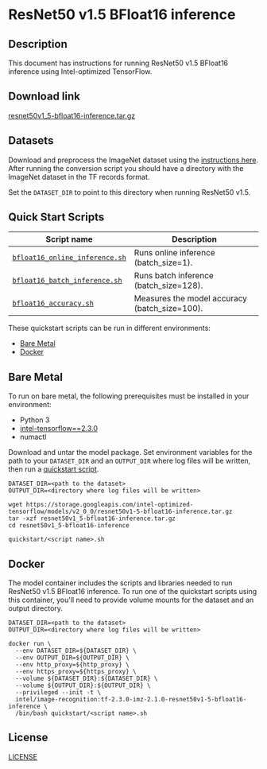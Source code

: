 <!--- 0. Title -->
# ResNet50 v1.5 BFloat16 inference

<!-- 10. Description -->
## Description

This document has instructions for running ResNet50 v1.5 BFloat16 inference using
Intel-optimized TensorFlow.

<!--- 20. Download link -->
## Download link

[resnet50v1_5-bfloat16-inference.tar.gz](https://storage.googleapis.com/intel-optimized-tensorflow/models/v2_0_0/resnet50v1-5-bfloat16-inference.tar.gz)

<!--- 30. Datasets -->
## Datasets

Download and preprocess the ImageNet dataset using the [instructions here](/datasets/imagenet/README.md).
After running the conversion script you should have a directory with the
ImageNet dataset in the TF records format.

Set the `DATASET_DIR` to point to this directory when running ResNet50 v1.5.

<!--- 40. Quick Start Scripts -->
## Quick Start Scripts

| Script name | Description |
|-------------|-------------|
| [`bfloat16_online_inference.sh`](bfloat16_online_inference.sh) | Runs online inference (batch_size=1). |
| [`bfloat16_batch_inference.sh`](bfloat16_batch_inference.sh) | Runs batch inference (batch_size=128). |
| [`bfloat16_accuracy.sh`](bfloat16_accuracy.sh) | Measures the model accuracy (batch_size=100). |

These quickstart scripts can be run in different environments:
* [Bare Metal](#bare-metal)
* [Docker](#docker)

<!--- 50. Bare Metal -->
## Bare Metal

To run on bare metal, the following prerequisites must be installed in your environment:
* Python 3
* [intel-tensorflow==2.3.0](https://pypi.org/project/intel-tensorflow/)
* numactl

Download and untar the model package.
Set environment variables for the path to your `DATASET_DIR` and an
`OUTPUT_DIR` where log files will be written, then run a 
[quickstart script](#quick-start-scripts).

```
DATASET_DIR=<path to the dataset>
OUTPUT_DIR=<directory where log files will be written>

wget https://storage.googleapis.com/intel-optimized-tensorflow/models/v2_0_0/resnet50v1-5-bfloat16-inference.tar.gz
tar -xzf resnet50v1_5-bfloat16-inference.tar.gz
cd resnet50v1_5-bfloat16-inference

quickstart/<script name>.sh
```

<!--- 60. Docker -->
## Docker

The model container includes the scripts and libraries needed to run 
ResNet50 v1.5 BFloat16 inference. To run one of the quickstart scripts 
using this container, you'll need to provide volume mounts for the dataset 
and an output directory.

```
DATASET_DIR=<path to the dataset>
OUTPUT_DIR=<directory where log files will be written>

docker run \
  --env DATASET_DIR=${DATASET_DIR} \
  --env OUTPUT_DIR=${OUTPUT_DIR} \
  --env http_proxy=${http_proxy} \
  --env https_proxy=${https_proxy} \
  --volume ${DATASET_DIR}:${DATASET_DIR} \
  --volume ${OUTPUT_DIR}:${OUTPUT_DIR} \
  --privileged --init -t \
  intel/image-recognition:tf-2.3.0-imz-2.1.0-resnet50v1-5-bfloat16-inference \
  /bin/bash quickstart/<script name>.sh
```

<!--- 80. License -->
## License

[LICENSE](/LICENSE)

